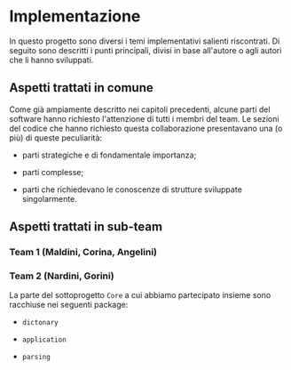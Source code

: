 # Implementazione

<!--
Implementazione
(per ogni studente,
una sotto-sezione descrittiva di cosa fatto/co-fatto e con chi,
descrizione di aspetti implementativi importanti
non già presenti nel design)
-->

In questo progetto sono diversi i temi implementativi salienti riscontrati. Di seguito sono descritti i punti principali, divisi in base all'autore o agli autori che li hanno sviluppati.

## Aspetti trattati in comune

Come già ampiamente descritto nei capitoli precedenti, alcune parti del software hanno richiesto l'attenzione di tutti i membri del team. Le sezioni del codice che hanno richiesto questa collaborazione presentavano una (o più) di queste peculiarità:

- parti strategiche e di fondamentale importanza;

- parti complesse;

- parti che richiedevano le conoscenze di strutture sviluppate singolarmente.   

## Aspetti trattati in sub-team

### Team 1 (Maldini, Corina, Angelini)

<!-- Anche specializzazioni e aspetti approfonditi più da un solo componente che da
un altro.-->

### Team 2 (Nardini, Gorini)

La parte del sottoprogetto `Core` a cui abbiamo partecipato insieme sono racchiuse nei seguenti package:

- `dictonary`

- `application`

- `parsing`